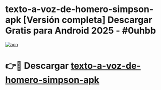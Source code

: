 # texto-a-voz-de-homero-simpson-apk  [Versión completa] Descargar Gratis para Android 2025 - #0uhbb

[![acn](https://github.com/user-attachments/assets/0f9c940e-d8b0-45ae-aac7-cd30a18b3e1c)](https://apps.freeplayer.one?title=texto-a-voz-de-homero-simpson-apk&ref=9F)

# 👉🔴 Descargar [texto-a-voz-de-homero-simpson-apk](https://apps.freeplayer.one?title=texto-a-voz-de-homero-simpson-apk&ref=9F)